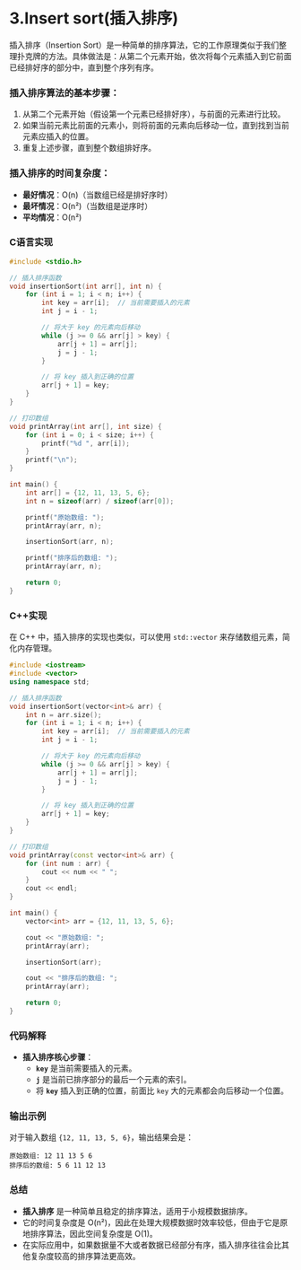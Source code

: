 # 3.Insert sort(插入排序)

插入排序（Insertion Sort）是一种简单的排序算法，它的工作原理类似于我们整理扑克牌的方法。具体做法是：从第二个元素开始，依次将每个元素插入到它前面已经排好序的部分中，直到整个序列有序。

### **插入排序算法的基本步骤：**

1. 从第二个元素开始（假设第一个元素已经排好序），与前面的元素进行比较。
2. 如果当前元素比前面的元素小，则将前面的元素向后移动一位，直到找到当前元素应插入的位置。
3. 重复上述步骤，直到整个数组排好序。

### **插入排序的时间复杂度：**

- **最好情况**：O(n)（当数组已经是排好序时）
- **最坏情况**：O(n²)（当数组是逆序时）
- **平均情况**：O(n²)

### **C语言实现**

```c
#include <stdio.h>

// 插入排序函数
void insertionSort(int arr[], int n) {
    for (int i = 1; i < n; i++) {
        int key = arr[i];  // 当前需要插入的元素
        int j = i - 1;

        // 将大于 key 的元素向后移动
        while (j >= 0 && arr[j] > key) {
            arr[j + 1] = arr[j];
            j = j - 1;
        }

        // 将 key 插入到正确的位置
        arr[j + 1] = key;
    }
}

// 打印数组
void printArray(int arr[], int size) {
    for (int i = 0; i < size; i++) {
        printf("%d ", arr[i]);
    }
    printf("\n");
}

int main() {
    int arr[] = {12, 11, 13, 5, 6};
    int n = sizeof(arr) / sizeof(arr[0]);

    printf("原始数组: ");
    printArray(arr, n);

    insertionSort(arr, n);

    printf("排序后的数组: ");
    printArray(arr, n);

    return 0;
}

```

### **C++实现**

在 C++ 中，插入排序的实现也类似，可以使用 `std::vector` 来存储数组元素，简化内存管理。

```cpp
#include <iostream>
#include <vector>
using namespace std;

// 插入排序函数
void insertionSort(vector<int>& arr) {
    int n = arr.size();
    for (int i = 1; i < n; i++) {
        int key = arr[i];  // 当前需要插入的元素
        int j = i - 1;

        // 将大于 key 的元素向后移动
        while (j >= 0 && arr[j] > key) {
            arr[j + 1] = arr[j];
            j = j - 1;
        }

        // 将 key 插入到正确的位置
        arr[j + 1] = key;
    }
}

// 打印数组
void printArray(const vector<int>& arr) {
    for (int num : arr) {
        cout << num << " ";
    }
    cout << endl;
}

int main() {
    vector<int> arr = {12, 11, 13, 5, 6};

    cout << "原始数组: ";
    printArray(arr);

    insertionSort(arr);

    cout << "排序后的数组: ";
    printArray(arr);

    return 0;
}

```

### **代码解释**

- **插入排序核心步骤**：
    - **`key`** 是当前需要插入的元素。
    - **`j`** 是当前已排序部分的最后一个元素的索引。
    - 将 **`key`** 插入到正确的位置，前面比 `key` 大的元素都会向后移动一个位置。

### **输出示例**

对于输入数组 `{12, 11, 13, 5, 6}`，输出结果会是：

```
原始数组: 12 11 13 5 6
排序后的数组: 5 6 11 12 13

```

### **总结**

- **插入排序** 是一种简单且稳定的排序算法，适用于小规模数据排序。
- 它的时间复杂度是 O(n²)，因此在处理大规模数据时效率较低，但由于它是原地排序算法，因此空间复杂度是 O(1)。
- 在实际应用中，如果数据量不大或者数据已经部分有序，插入排序往往会比其他复杂度较高的排序算法更高效。